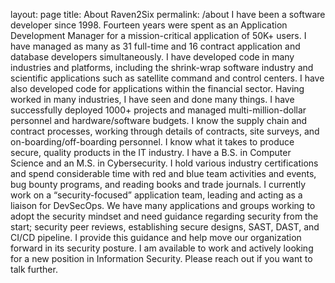 layout: page 
title: About Raven2Six 
permalink: /about 
I have been a software developer since 1998. Fourteen years were spent as an Application Development Manager for a mission-critical application of 50K+ users. I have managed as many as 31 full-time and 16 contract application and database developers simultaneously. I have developed code in many industries and platforms, including the shrink-wrap software industry and scientific applications such as satellite command and control centers. I have also developed code for applications within the financial sector. Having worked in many industries, I have seen and done many things. I have successfully deployed 1000+ projects and managed multi-million-dollar personnel and hardware/software budgets. I know the supply chain and contract processes, working through details of contracts, site surveys, and on-boarding/off-boarding personnel. I know what it takes to produce secure, quality products in the IT industry. I have a B.S. in Computer Science and an M.S. in Cybersecurity. I hold various industry certifications and spend considerable time with red and blue team activities and events, bug bounty programs, and reading books and trade journals. I currently work on a “security-focused” application team, leading and acting as a liaison for DevSecOps. We have many applications and groups working to adopt the security mindset and need guidance regarding security from the start; security peer reviews, establishing secure designs, SAST, DAST, and CI/CD pipeline. I provide this guidance and help move our organization forward in its security posture. I am available to work and actively looking for a new position in Information Security. Please reach out if you want to talk further.
